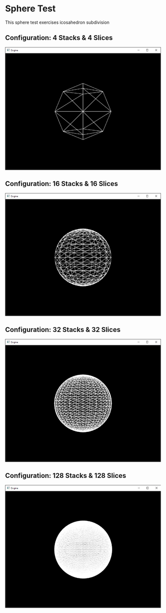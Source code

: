 # Sphere Test

This sphere test exercises icosahedron subdivision

## Configuration: 4 Stacks & 4 Slices

![Alt text](Screenshots/01.png?raw=true "Icosphere")

## Configuration: 16 Stacks & 16 Slices

![Alt text](Screenshots/02.png?raw=true "Icosphere")

## Configuration: 32 Stacks & 32 Slices

![Alt text](Screenshots/03.png?raw=true "Icosphere")

## Configuration: 128 Stacks & 128 Slices

![Alt text](Screenshots/04.png?raw=true "Icosphere")